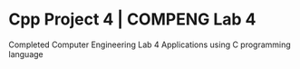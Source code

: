 # Cpp Project 4 | COMPENG Lab 4

Completed Computer Engineering Lab 4 Applications using C programming language
